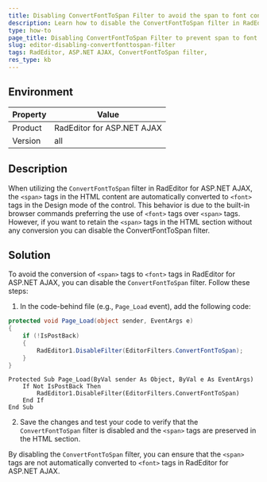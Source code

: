 ```yaml
---
title: Disabling ConvertFontToSpan Filter to avoid the span to font conversion in Design mode
description: Learn how to disable the ConvertFontToSpan filter in RadEditor for ASP.NET AJAX to avoid the conversion of <span> tags to <font> tags in Design mode.
type: how-to
page_title: Disabling ConvertFontToSpan Filter to prevent span to font conversion in Design mode
slug: editor-disabling-convertfonttospan-filter
tags: RadEditor, ASP.NET AJAX, ConvertFontToSpan filter, 
res_type: kb
---
```

## Environment

| Property | Value |
| --- | --- |
| Product | RadEditor for ASP.NET AJAX |
| Version | all |

## Description

When utilizing the `ConvertFontToSpan` filter in RadEditor for ASP.NET AJAX, the `<span>` tags in the HTML content are automatically converted to `<font>` tags in the Design mode of the control. This behavior is due to the built-in browser commands preferring the use of `<font>` tags over `<span>` tags. However, if you want to retain the `<span>` tags in the HTML section without any conversion you can disable the ConvertFontToSpan filter.

## Solution

To avoid the conversion of `<span>` tags to `<font>` tags in RadEditor for ASP.NET AJAX, you can disable the `ConvertFontToSpan` filter. Follow these steps:

1. In the code-behind file (e.g., `Page_Load` event), add the following code:

```csharp
protected void Page_Load(object sender, EventArgs e)
{
    if (!IsPostBack)
    {
        RadEditor1.DisableFilter(EditorFilters.ConvertFontToSpan);
    }
}
```
```VB
Protected Sub Page_Load(ByVal sender As Object, ByVal e As EventArgs)
    If Not IsPostBack Then
        RadEditor1.DisableFilter(EditorFilters.ConvertFontToSpan)
    End If
End Sub
```

2. Save the changes and test your code to verify that the `ConvertFontToSpan` filter is disabled and the `<span>` tags are preserved in the HTML section.

By disabling the `ConvertFontToSpan` filter, you can ensure that the `<span>` tags are not automatically converted to `<font>` tags in RadEditor for ASP.NET AJAX.

 
